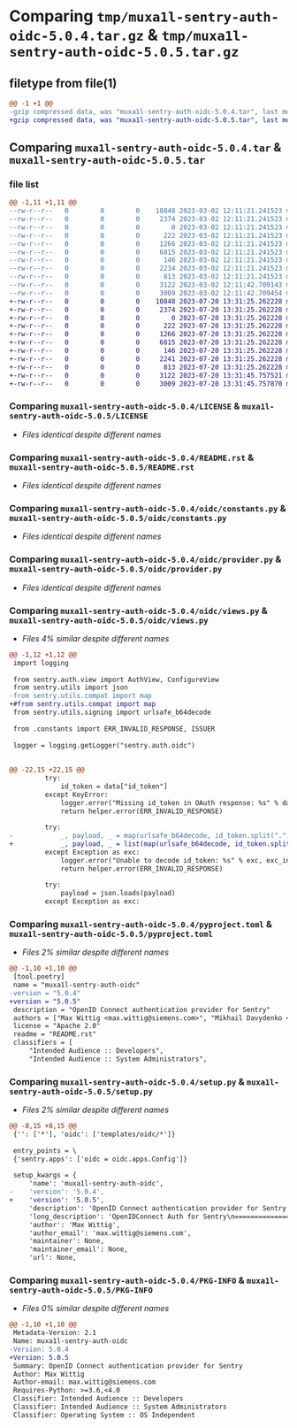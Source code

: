 # Comparing `tmp/muxa1l-sentry-auth-oidc-5.0.4.tar.gz` & `tmp/muxa1l-sentry-auth-oidc-5.0.5.tar.gz`

## filetype from file(1)

```diff
@@ -1 +1 @@
-gzip compressed data, was "muxa1l-sentry-auth-oidc-5.0.4.tar", last modified: Thu Mar  2 12:11:42 2023, max compression
+gzip compressed data, was "muxa1l-sentry-auth-oidc-5.0.5.tar", last modified: Thu Jul 20 13:31:45 2023, max compression
```

## Comparing `muxa1l-sentry-auth-oidc-5.0.4.tar` & `muxa1l-sentry-auth-oidc-5.0.5.tar`

### file list

```diff
@@ -1,11 +1,11 @@
--rw-r--r--   0        0        0    10848 2023-03-02 12:11:21.241523 muxa1l-sentry-auth-oidc-5.0.4/LICENSE
--rw-r--r--   0        0        0     2374 2023-03-02 12:11:21.241523 muxa1l-sentry-auth-oidc-5.0.4/README.rst
--rw-r--r--   0        0        0        0 2023-03-02 12:11:21.241523 muxa1l-sentry-auth-oidc-5.0.4/oidc/__init__.py
--rw-r--r--   0        0        0      222 2023-03-02 12:11:21.241523 muxa1l-sentry-auth-oidc-5.0.4/oidc/apps.py
--rw-r--r--   0        0        0     1266 2023-03-02 12:11:21.241523 muxa1l-sentry-auth-oidc-5.0.4/oidc/constants.py
--rw-r--r--   0        0        0     6815 2023-03-02 12:11:21.241523 muxa1l-sentry-auth-oidc-5.0.4/oidc/provider.py
--rw-r--r--   0        0        0      146 2023-03-02 12:11:21.241523 muxa1l-sentry-auth-oidc-5.0.4/oidc/templates/oidc/configure.html
--rw-r--r--   0        0        0     2234 2023-03-02 12:11:21.241523 muxa1l-sentry-auth-oidc-5.0.4/oidc/views.py
--rw-r--r--   0        0        0      813 2023-03-02 12:11:21.241523 muxa1l-sentry-auth-oidc-5.0.4/pyproject.toml
--rw-r--r--   0        0        0     3122 2023-03-02 12:11:42.709143 muxa1l-sentry-auth-oidc-5.0.4/setup.py
--rw-r--r--   0        0        0     3009 2023-03-02 12:11:42.709454 muxa1l-sentry-auth-oidc-5.0.4/PKG-INFO
+-rw-r--r--   0        0        0    10848 2023-07-20 13:31:25.262228 muxa1l-sentry-auth-oidc-5.0.5/LICENSE
+-rw-r--r--   0        0        0     2374 2023-07-20 13:31:25.262228 muxa1l-sentry-auth-oidc-5.0.5/README.rst
+-rw-r--r--   0        0        0        0 2023-07-20 13:31:25.262228 muxa1l-sentry-auth-oidc-5.0.5/oidc/__init__.py
+-rw-r--r--   0        0        0      222 2023-07-20 13:31:25.262228 muxa1l-sentry-auth-oidc-5.0.5/oidc/apps.py
+-rw-r--r--   0        0        0     1266 2023-07-20 13:31:25.262228 muxa1l-sentry-auth-oidc-5.0.5/oidc/constants.py
+-rw-r--r--   0        0        0     6815 2023-07-20 13:31:25.262228 muxa1l-sentry-auth-oidc-5.0.5/oidc/provider.py
+-rw-r--r--   0        0        0      146 2023-07-20 13:31:25.262228 muxa1l-sentry-auth-oidc-5.0.5/oidc/templates/oidc/configure.html
+-rw-r--r--   0        0        0     2241 2023-07-20 13:31:25.262228 muxa1l-sentry-auth-oidc-5.0.5/oidc/views.py
+-rw-r--r--   0        0        0      813 2023-07-20 13:31:25.262228 muxa1l-sentry-auth-oidc-5.0.5/pyproject.toml
+-rw-r--r--   0        0        0     3122 2023-07-20 13:31:45.757521 muxa1l-sentry-auth-oidc-5.0.5/setup.py
+-rw-r--r--   0        0        0     3009 2023-07-20 13:31:45.757870 muxa1l-sentry-auth-oidc-5.0.5/PKG-INFO
```

### Comparing `muxa1l-sentry-auth-oidc-5.0.4/LICENSE` & `muxa1l-sentry-auth-oidc-5.0.5/LICENSE`

 * *Files identical despite different names*

### Comparing `muxa1l-sentry-auth-oidc-5.0.4/README.rst` & `muxa1l-sentry-auth-oidc-5.0.5/README.rst`

 * *Files identical despite different names*

### Comparing `muxa1l-sentry-auth-oidc-5.0.4/oidc/constants.py` & `muxa1l-sentry-auth-oidc-5.0.5/oidc/constants.py`

 * *Files identical despite different names*

### Comparing `muxa1l-sentry-auth-oidc-5.0.4/oidc/provider.py` & `muxa1l-sentry-auth-oidc-5.0.5/oidc/provider.py`

 * *Files identical despite different names*

### Comparing `muxa1l-sentry-auth-oidc-5.0.4/oidc/views.py` & `muxa1l-sentry-auth-oidc-5.0.5/oidc/views.py`

 * *Files 4% similar despite different names*

```diff
@@ -1,12 +1,12 @@
 import logging
 
 from sentry.auth.view import AuthView, ConfigureView
 from sentry.utils import json
-from sentry.utils.compat import map
+#from sentry.utils.compat import map
 from sentry.utils.signing import urlsafe_b64decode
 
 from .constants import ERR_INVALID_RESPONSE, ISSUER
 
 logger = logging.getLogger("sentry.auth.oidc")
 
 
@@ -22,15 +22,15 @@
         try:
             id_token = data["id_token"]
         except KeyError:
             logger.error("Missing id_token in OAuth response: %s" % data)
             return helper.error(ERR_INVALID_RESPONSE)
 
         try:
-            _, payload, _ = map(urlsafe_b64decode, id_token.split(".", 2))
+            _, payload, _ = list(map(urlsafe_b64decode, id_token.split(".", 2)))
         except Exception as exc:
             logger.error("Unable to decode id_token: %s" % exc, exc_info=True)
             return helper.error(ERR_INVALID_RESPONSE)
 
         try:
             payload = json.loads(payload)
         except Exception as exc:
```

### Comparing `muxa1l-sentry-auth-oidc-5.0.4/pyproject.toml` & `muxa1l-sentry-auth-oidc-5.0.5/pyproject.toml`

 * *Files 2% similar despite different names*

```diff
@@ -1,10 +1,10 @@
 [tool.poetry]
 name = "muxa1l-sentry-auth-oidc"
-version = "5.0.4"
+version = "5.0.5"
 description = "OpenID Connect authentication provider for Sentry"
 authors = ["Max Wittig <max.wittig@siemens.com>", "Mikhail Davydenko <mimih1990@gmail.com>"]
 license = "Apache 2.0"
 readme = "README.rst"
 classifiers = [
     "Intended Audience :: Developers",
     "Intended Audience :: System Administrators",
```

### Comparing `muxa1l-sentry-auth-oidc-5.0.4/setup.py` & `muxa1l-sentry-auth-oidc-5.0.5/setup.py`

 * *Files 2% similar despite different names*

```diff
@@ -8,15 +8,15 @@
 {'': ['*'], 'oidc': ['templates/oidc/*']}
 
 entry_points = \
 {'sentry.apps': ['oidc = oidc.apps.Config']}
 
 setup_kwargs = {
     'name': 'muxa1l-sentry-auth-oidc',
-    'version': '5.0.4',
+    'version': '5.0.5',
     'description': 'OpenID Connect authentication provider for Sentry',
     'long_description': 'OpenIDConnect Auth for Sentry\n=============================\n\nAn SSO provider for Sentry which enables `OpenID Connect <http://openid.net/connect/>`_ Apps authentication.\n\nThis is a fork of `sentry-auth-google <https://github.com/getsentry/sentry-auth-google/>`_.\n\nWhy fork, instead of adapting sentry-auth-google to work with every OpenID Connect provider?\n--------------------------------------------------------------------------------------------\nThe maintainer has different ideas with sentry-auth-google. See:\n\n* https://github.com/getsentry/sentry-auth-google/pull/29\n* https://github.com/getsentry/sentry/issues/5650\n\nInstall\n-------\n\n::\n\n    $ pip install sentry-auth-oidc\n\nExample Setup for Google\n------------------------\n\nStart by `creating a project in the Google Developers Console <https://console.developers.google.com>`_.\n\nIn the **Authorized redirect URIs** add the SSO endpoint for your installation::\n\n    https://sentry.example.com/auth/sso/\n\nNaturally other providers, that are supporting OpenID-Connect can also be used (like GitLab).\n\nFinally, obtain the API keys and the well-known account URL and plug them into your ``sentry.conf.py``:\n\n.. code-block:: python\n\n    OIDC_CLIENT_ID = ""\n\n    OIDC_CLIENT_SECRET = ""\n\n    OIDC_SCOPE = "openid email"\n\n    OIDC_DOMAIN = "https://accounts.google.com"  # e.g. for Google\n\nThe ``OIDC_DOMAIN`` defines where the OIDC configuration is going to be pulled from.\nBasically it specifies the OIDC server and adds the path ``.well-known/openid-configuration`` to it.\nThat\'s where different endpoint paths can be found.\n\nDetailed information can be found in the `ProviderConfig <https://openid.net/specs/openid-connect-discovery-1_0.html#ProviderConfig>`_ specification.\n\nYou can also define ``OIDC_ISSUER`` to change the default provider name in the UI, even when the ``OIDC_DOMAIN`` is set.\n\nIf your provider doesn\'t support the ``OIDC_DOMAIN``, then you have to set these\nrequired endpoints by yourself (autorization_endpoint, token_endpoint, userinfo_endpoint, issuer).\n\n.. code-block:: python\n\n    OIDC_AUTHORIZATION_ENDPOINT = "https://accounts.google.com/o/oauth2/v2/auth"  # e.g. for Google\n\n    OIDC_TOKEN_ENDPOINT = "https://www.googleapis.com/oauth2/v4/token"  # e.g. for Google\n\n    OIDC_USERINFO_ENDPOINT = "https://www.googleapis.com/oauth2/v3/userinfo" # e.g. for Google\n\n    OIDC_ISSUER = "Google"\n',
     'author': 'Max Wittig',
     'author_email': 'max.wittig@siemens.com',
     'maintainer': None,
     'maintainer_email': None,
     'url': None,
```

### Comparing `muxa1l-sentry-auth-oidc-5.0.4/PKG-INFO` & `muxa1l-sentry-auth-oidc-5.0.5/PKG-INFO`

 * *Files 0% similar despite different names*

```diff
@@ -1,10 +1,10 @@
 Metadata-Version: 2.1
 Name: muxa1l-sentry-auth-oidc
-Version: 5.0.4
+Version: 5.0.5
 Summary: OpenID Connect authentication provider for Sentry
 Author: Max Wittig
 Author-email: max.wittig@siemens.com
 Requires-Python: >=3.6,<4.0
 Classifier: Intended Audience :: Developers
 Classifier: Intended Audience :: System Administrators
 Classifier: Operating System :: OS Independent
```

